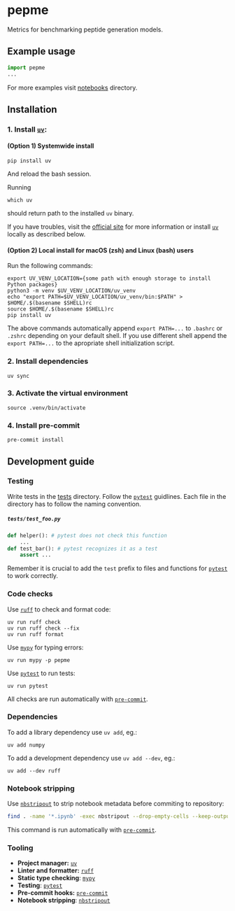 # pepme

Metrics for benchmarking peptide generation models.

## Example usage
```python
import pepme
...
```
For more examples visit [notebooks](/notebooks) directory.

## Installation
### 1. Install [`uv`](#tooling):

#### (Option 1) Systemwide install 
```shell
pip install uv
```
And reload the bash session.

Running
```shell
which uv
```
should return path to the installed `uv` binary.

If you have troubles, visit the [official site](https://docs.astral.sh/uv/getting-started/installation/) for more information or install [`uv`](#tooling) locally as described below.

#### (Option 2) Local install for macOS (zsh) and Linux (bash) users

Run the following commands:
```shell
export UV_VENV_LOCATION={some path with enough storage to install Python packages}
python3 -m venv $UV_VENV_LOCATION/uv_venv
echo "export PATH=$UV_VENV_LOCATION/uv_venv/bin:$PATH" > $HOME/.$(basename $SHELL)rc
source $HOME/.$(basename $SHELL)rc
pip install uv 
```
The above commands automatically append `export PATH=...` to `.bashrc` or `.zshrc` depending on your default shell. If you use different shell append the `export PATH=...` to the apropriate shell initialization script.

### 2. Install dependencies
```shell
uv sync
```

### 3. Activate the virtual environment
```shell
source .venv/bin/activate
```

### 4. Install pre-commit
```shell
pre-commit install
```


## Development guide

### Testing
Write tests in the [tests](/tests) directory. Follow the [`pytest`](#tooling) guidlines. Each file in the directory has to follow the naming convention.
<h5 a><strong><code>tests/test_foo.py</code></strong></h5>

```python
def helper(): # pytest does not check this function
    ...
def test_bar(): # pytest recognizes it as a test
    assert ...
```

Remember it is crucial to add the `test` prefix to files and functions for [`pytest`](#tooling) to work correctly.

### Code checks
Use [`ruff`](#tooling) to check and format code:
```shell
uv run ruff check
uv run ruff check --fix
uv run ruff format
```

Use [`mypy`](#tooling) for typing errors:
```shell
uv run mypy -p pepme
```

Use [`pytest`](#tooling) to run tests:
```shell
uv run pytest
```


All checks are run automatically with [`pre-commit`](#tooling).

### Dependencies
To add a library dependency use `uv add`, eg.:
```shell
uv add numpy
```
To add a development dependency use `uv add --dev`, eg.:
```shell
uv add --dev ruff
```

### Notebook stripping
Use [`nbstripout`](#tooling) to strip notebook metadata before commiting to repository:
```bash
find . -name '*.ipynb' -exec nbstripout --drop-empty-cells --keep-output {} +
```
This command is run automatically with [`pre-commit`](#tooling).

### Tooling
- __Project manager:__ [`uv`](https://docs.astral.sh/uv/)
- __Linter and formatter:__ [`ruff`](https://docs.astral.sh/ruff/)
- __Static type checking__: [`mypy`](https://mypy.readthedocs.io/en/stable/#)
- __Testing__: [`pytest`](https://docs.pytest.org/en/stable/)
- __Pre-commit hooks:__ [`pre-commit`](https://pre-commit.com/)
- __Notebook stripping__: [`nbstripout`](https://pypi.org/project/nbstripout/)
